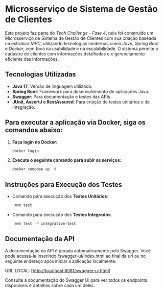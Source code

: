 #  Microsserviço de Sistema de Gestão de Clientes

Este projeto faz parte do *Tech Challenge - Fase 4*, nele foi construido um Microsserviço de Sistema de Gestão de Clientes com sua criação baseada na estrutura *MVC*, utilizando tecnologias modernas como *Java*, *Spring Boot* e *Docker*, com foco na usabilidade e na escalabilidade. O sistema permite o cadastro de clientes com informações detalhadas e o gerenciamento eficiente das informações.

## Tecnologias Utilizadas

- **Java 17**: Versão de linguagem utilizada.
- **Spring Boot**: Framework para desenvolvimento de aplicações Java.
- **Swagger**: Para documentação e testes das APIs.
- **JUnit, AssertJ e RestAssured**: Para criação de testes unitários e de integração.

## Para executar a aplicação via Docker, siga os comandos abaixo:

1. **Faça login no Docker:**
   ```bash
   docker login
    ```
2. **Execute o seguinte comando para subir os serviços:**
     ```bash
    docker compose up -d
    ```
## Instruções para Execução dos Testes

- Comando para execução dos **Testes Unitários**:
   ```bash
    mvn test
    ```
- Comando para execução dos **Testes Integrados**:
   ```bash
    mvn test -P integration-test
    ```

## Documentação da API

A documentação da API é gerada automaticamente pelo Swagger. Você pode acessá-la inserindo /swagger-ui/index.html ao final da url ou no seguinte endereço após iniciar a aplicação localmente:

URL LOCAL: [[http://localhost:8081/swagger-ui.html](http://localhost:8081/swagger-ui.html)]

Consulte a documentação do Swagger UI para ver todos os endpoints disponíveis e detalhes sobre cada um deles.
